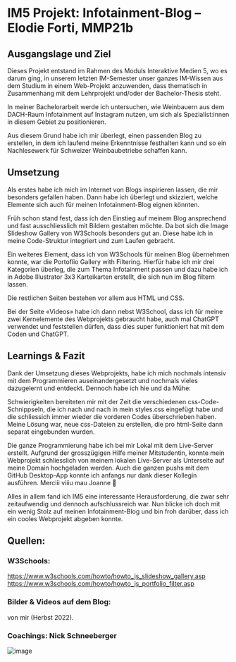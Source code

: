 # IM5 Projekt: Infotainment-Blog – Elodie Forti, MMP21b

## Ausgangslage und Ziel
Dieses Projekt entstand im Rahmen des Moduls Interaktive Medien 5, wo es darum ging, in unserem letzten IM-Semester unser ganzes IM-Wissen aus dem Studium in einem Web-Projekt anzuwenden, dass thematisch in Zusammenhang mit dem Lehrprojekt und/oder der Bachelor-Thesis steht. 

In meiner Bachelorarbeit werde ich untersuchen, wie Weinbauern aus dem DACH-Raum Infotainment auf Instagram nutzen, um sich als Spezialist:innen in diesem Gebiet zu positionieren. 

Aus diesem Grund habe ich mir überlegt, einen passenden Blog zu erstellen, in dem ich laufend meine Erkenntnisse festhalten kann und so ein Nachlesewerk für Schweizer Weinbaubetriebe schaffen kann. 


## Umsetzung
Als erstes habe ich mich im Internet von Blogs inspirieren lassen, die mir besonders gefallen haben. Dann habe ich überlegt und skizziert, welche Elemente sich auch für meinen Infotainment-Blog eignen könnten. 

Früh schon stand fest, dass ich den Einstieg auf meinem Blog ansprechend und fast ausschliesslich mit Bildern gestalten möchte. Da bot sich die Image Slideshow Gallery von W3Schools besonders gut an. Diese habe ich in meine Code-Struktur integriert und zum Laufen gebracht. 

Ein weiteres Element, dass ich von W3Schools für meinen Blog übernehmen konnte, war die Portoflio Gallery with Filtering. Hierfür habe ich mir drei Kategorien überleg, die zum Thema Infotainment passen und dazu habe ich in Adobe Illustrator 3x3 Karteikarten erstellt, die sich nun im Blog filtern lassen. 

Die restlichen Seiten bestehen vor allem aus HTML und CSS. 

Bei der Seite «Videos» habe ich dann nebst W3School, dass ich für meine zwei Kernelemente des Webprojekts gebraucht habe, auch mal ChatGPT verwendet und feststellen dürfen, dass dies super funktioniert hat mit dem Coden und ChatGPT. 


## Learnings & Fazit
Dank der Umsetzung dieses Webprojekts, habe ich mich nochmals intensiv mit dem Programmieren auseinandergesetzt und nochmals vieles dazugelernt und entdeckt. 
Dennoch habe ich hie und da Mühe: 

Schwierigkeiten bereiteten mir mit der Zeit die verschiedenen css-Code-Schnippseln, die ich nach und nach in mein styles.css eingefügt habe und die schliessich immer wieder die vorderen Codes überschrieben haben. 
Meine Lösung war, neue css-Dateien zu erstellen, die pro html-Seite dann separat eingebunden wurden. 

Die ganze Programmierung habe ich bei mir Lokal mit dem Live-Server erstellt. Aufgrund der grosszügigen Hilfe meiner Mitstudentin, konnte mein Webprojekt schliesslich von meinem lokalen Live-Server als Unterseite auf meine Domain hochgeladen werden. Auch die ganzen pushs mit dem GitHub Desktop-App konnte ich anfangs nur dank dieser Kollegin ausführen. Merciii viiiu mau Joanne 

Alles in allem fand ich IM5 eine interessante Herausforderung, die zwar sehr zeitaufwendig und dennoch aufschlussreich war. Nun blicke ich doch mit ein wenig Stolz auf meinen Infotainment-Blog und bin froh darüber, dass ich ein cooles Webprojekt abgeben konnte. 


## Quellen: 
### W3Schools:
https://www.w3schools.com/howto/howto_js_slideshow_gallery.asp
https://www.w3schools.com/howto/howto_js_portfolio_filter.asp

### Bilder & Videos auf dem Blog: 
von mir (Herbst 2022). 

### Coachings: Nick Schneeberger
![image](https://github.com/elofor/IM5/assets/122603842/a91b1b81-9707-43f3-93c7-312400b258d8)
